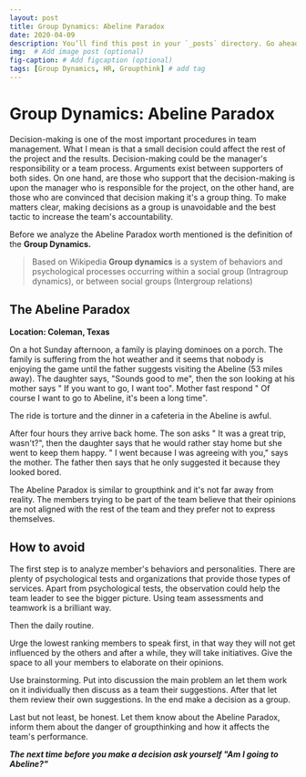 ```yaml
---
layout: post
title: Group Dynamics: Abeline Paradox
date: 2020-04-09
description: You’ll find this post in your `_posts` directory. Go ahead and edit it and re-build the site to see your changes. # Add post description (optional)
img:  # Add image post (optional)
fig-caption: # Add figcaption (optional)
tags: [Group Dynamics, HR, Groupthink] # add tag
---
```



# Group Dynamics: Abeline Paradox

Decision-making is one of the most important procedures in team management. What I mean is that a small decision could affect the rest of the project and the results. Decision-making could be the manager's responsibility or a team process. Arguments exist between supporters of both sides. On one hand, are those who support that the decision-making is upon the manager who is responsible for the project, on the other hand, are those who are convinced that decision making it's a group thing. To make matters clear, making decisions as a group is unavoidable and the best tactic to increase the team's accountability. 

Before we analyze the Abeline Paradox worth mentioned is the definition of the **Group Dynamics.**  

>Based on Wikipedia **Group dynamics** is a system of behaviors and psychological processes occurring within a social group (Intragroup dynamics), or between social groups (Intergroup relations) 

## The Abeline Paradox 
**Location: Coleman, Texas**

On a hot Sunday afternoon, a family is playing dominoes on a porch. The family is suffering from the hot weather and it seems that nobody is enjoying the game until the father suggests visiting the Abeline (53 miles away). The daughter says, "Sounds good to me", then the son looking at his mother says " If you want to go, I want too". Mother fast respond " Of course I want to go to Abeline, it's been a long time". 

The ride is torture and the dinner in a cafeteria in the Abeline is awful. 

After four hours they arrive back home. The son asks " It was a great trip, wasn't?", then the daughter says that he would rather stay home but she went to keep them happy. " I went because I was agreeing with you," says the mother. The father then says that he only suggested it because they looked bored. 

The Abeline Paradox is similar to groupthink and it's not far away from reality. The members trying to be part of the team believe that their opinions are not aligned with the rest of the team and they prefer not to express themselves. 

## How to avoid 

The first step is to analyze member's behaviors and personalities. There are plenty of psychological tests and organizations that provide those types of services. Apart from psychological tests, the observation could help the team leader to see the bigger picture. Using team assessments and teamwork is a brilliant way. 

Then the daily routine.

Urge the lowest ranking members to speak first, in that way they will not get influenced by the others and after a while, they will take initiatives.  Give the space to all your members to elaborate on their opinions. 

Use brainstorming. Put into discussion the main problem an let them work on it individually then discuss as a team their suggestions. After that let them review their own suggestions. In the end make a decision as a group.

Last but not least, be honest. Let them know about the Abeline Paradox, inform them about the danger of groupthinking and how it affects the team's performance. 

***The next time before you make a decision ask yourself  "Am I going to Abeline?"***
